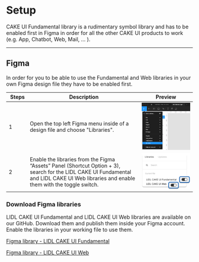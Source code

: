 # Setup

CAKE UI Fundamental library is a rudimentary symbol library and has to be enabled first in Figma in order for all the other CAKE UI products to work (e.g. App, Chatbot, Web, Mail, … ).

---

## Figma

In order for you to be able to use the Fundamental and Web libraries in your own Figma design file they have to be enabled first.

| Steps | Description | Preview |
|---|---|---|
| 1 | Open the top left Figma menu inside of a design file and choose "Libraries".  | ![Step 1: Open libraries](assets/figma/setup-step-1.png) |
| 2 | Enable the libraries from the Figma “Assets” Panel (Shortcut Option + 3), search for the LIDL CAKE UI Fundamental and LIDL CAKE UI Web libraries and enable them with the toggle switch. | ![Step 2: Enable library](assets/figma/setup-step-2.png)|

### Download Figma libraries

LIDL CAKE UI Fundamental and LIDL CAKE UI Web libraries are available on our GitHub. Download them and publish them inside your Figma account. Enable the libraries in your working file to use them.

[Figma library - LIDL CAKE UI Fundamental](https://github.com/cake-hub/lidl-figma/raw/master/LIDL%20CAKE%20UI%20Fundamental.fig)

[Figma library - LIDL CAKE UI Web](https://github.com/cake-hub/lidl-web-figma/raw/master/LIDL%20CAKE%20UI%20Web.fig)
